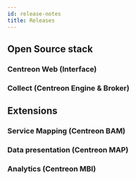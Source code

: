 ```yaml
---
id: release-notes
title: Releases
---
```


## Open Source stack  

### Centreon Web (Interface)

### Collect (Centreon Engine & Broker)

## Extensions 

### Service Mapping (Centreon BAM)

### Data presentation (Centreon MAP)

### Analytics (Centreon MBI)



